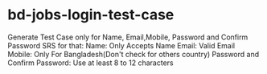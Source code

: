 # bd-jobs-login-test-case
Generate Test Case only for Name, Email,Mobile, Password and Confirm Password  SRS for that: Name: Only Accepts Name Email: Valid Email Mobile: Only For Bangladesh(Don't check for others country) Password and Confirm Password: Use at least 8 to 12 characters
